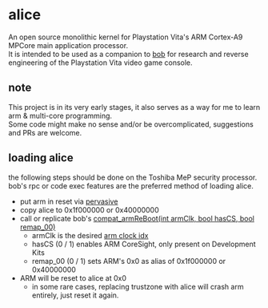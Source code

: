 # alice
An open source monolithic kernel for Playstation Vita's ARM Cortex-A9 MPCore main application processor.<br>
It is intended to be used as a companion to [bob](https://github.com/SKGleba/bob) for research and reverse engineering of the Playstation Vita video game console.

## note
This project is in its very early stages, it also serves as a way for me to learn arm & multi-core programming.<br>
Some code might make no sense and/or be overcomplicated, suggestions and PRs are welcome.

## loading alice
the following steps should be done on the Toshiba MeP security processor.<br>
bob's rpc or code exec features are the preferred method of loading alice.
- put arm in reset via [pervasive](https://wiki.henkaku.xyz/vita/Pervasive#ScePervasiveReset_.280xE3101000.29)
- copy alice to 0x1f000000 or 0x40000000
- call or replicate bob's [compat_armReBoot(int armClk, bool hasCS, bool remap_00)](https://github.com/SKGleba/bob/blob/main/source/compat.c)
  - armClk is the desired [arm clock idx](https://wiki.henkaku.xyz/vita/Pervasive#ARM_Clocks)
  - hasCS (0 / 1) enables ARM CoreSight, only present on Development Kits
  - remap_00 (0 / 1) sets ARM's 0x0 as alias of 0x1f000000 or 0x40000000
- ARM will be reset to alice at 0x0
  - in some rare cases, replacing trustzone with alice will crash arm entirely, just reset it again.
